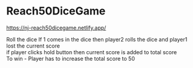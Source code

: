 # Reach50DiceGame
https://nj-reach50dicegame.netlify.app/

Roll the dice 
If 1 comes in the dice then player2 rolls the dice and player1 lost the current score
</br>
if player clicks hold button then current score is added to total score
</br>
To win - Player has to increase the total score to 50
